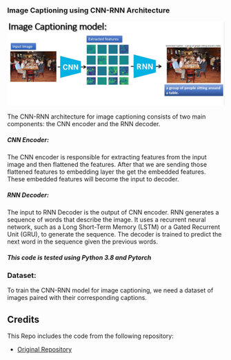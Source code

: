 ### Image Captioning using CNN-RNN Architecture

![img_cap_model_parial](https://github.com/VishnuTejaJ/Image-Caption-Generator/blob/main/images/architechture.jpg)

The CNN-RNN architecture for image captioning consists of two main components: the CNN encoder and the RNN decoder.

##### CNN Encoder:
The CNN encoder is responsible for extracting features from the input image and then flattened the features. After that we are sending those flattened features to embedding layer the get the embedded features. These embedded features will become the input to decoder.

##### RNN Decoder:
The input to RNN Decoder is the output of CNN encoder. RNN generates a sequence of words that describe the image. It uses a recurrent neural network, such as a Long Short-Term Memory (LSTM) or a Gated Recurrent Unit (GRU), to generate the sequence. The decoder is trained to predict the next word in the sequence given the previous words.

##### This code is tested using Python 3.8 and Pytorch

### Dataset:
To train the CNN-RNN model for image captioning, we need a dataset of images paired with their corresponding captions.






## Credits

This Repo includes the code from the following repository:

- [Original Repository](https://github.com/iamirmasoud/image_captioning)

